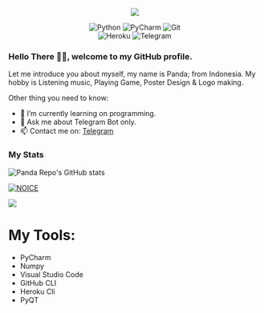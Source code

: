 <p align="center"><img src="https://telegra.ph/file/0197fda020e3b2a443b04.gif">
</p>

<div align="center">
<img alt="Python" src="https://img.shields.io/badge/python-%2314354C.svg?&style=for-the-badge&logo=python&logoColor=white"/>
<img alt="PyCharm" src="https://img.shields.io/badge/PyCharm-000000.svg?&style=for-the-badge&logo=PyCharm&logoColor=white"/>
<img alt="Git" src="https://img.shields.io/badge/git-%23F05033.svg?&style=for-the-badge&logo=git&logoColor=white"/>
</div>
<div align="center">
<img alt="Heroku" src="https://img.shields.io/badge/Heroku-purple?&style=for-the-badge&logoColor=white&logo=heroku"/>
<img alt="Telegram" src="https://img.shields.io/badge/Telegram-blue?&style=for-the-badge&logoColor=white&logo=telegram"/>
</div>


### Hello There 👋🏻, welcome to my GitHub profile.

Let me introduce you about myself, my name is Panda; from Indonesia. My hobby is Listening music, Playing Game, Poster Design & Logo making.

Other thing you need to know:

- 🌱 I’m currently learning on programming.
- 💬 Ask me about Telegram Bot only.
- 📫 Contact me on: [Telegram](https://t.me/panda_repo)

### My Stats
![Panda Repo's GitHub stats](https://github-readme-stats.vercel.app/api?username=panda-repo&show_icons=true&theme=radical)

[![NOICE](https://github-readme-stats.vercel.app/api/top-langs/?username=panda-repo&layout=compact&theme=midnight-purple&hide=Css)](https://github.com/panda-repo)

![](https://visitor-badge.laobi.icu/badge?page_id=panda-repo)

# My Tools:
- PyCharm
- Numpy
- Visual Studio Code
- GitHub CLI
- Heroku Cli
- PyQT
